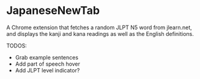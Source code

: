 # JapaneseNewTab

A Chrome extension that fetches a random JLPT N5 word from jlearn.net, and displays the kanji and kana readings as well as the English definitions.

TODOS:

* Grab example sentences
* Add part of speech hover
* Add JLPT level indicator?
